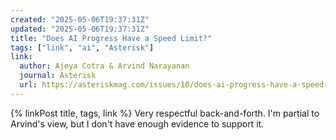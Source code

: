 ```yaml
---
created: "2025-05-06T19:37:31Z"
updated: "2025-05-06T19:37:31Z"
title: "Does AI Progress Have a Speed Limit?"
tags: ["link", "ai", "Asterisk"]
link:
  author: Ajeya Cotra & Arvind Narayanan
  journal: Asterisk
  url: https://asteriskmag.com/issues/10/does-ai-progress-have-a-speed-limit
---
```


{% linkPost title, tags, link %} Very respectful back-and-forth. I'm partial to Arvind's view, but I don't have enough evidence to support it.
